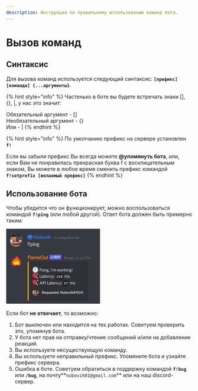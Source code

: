```yaml
---
description: Инструкция по правильному использованию команд бота.
---
```


# Вызов команд

## Синтаксис

Для вызова команд используется следующий синтаксис: **`[префикс][команда] {...аргументы}`**.

{% hint style="info" %}
Частенько в боте вы будете встречать знаки \[], {}, |, у нас это значит:

Обязательный аргумент - \[]\
Необязательный аргумент - {}\
Или - |
{% endhint %}

{% hint style="info" %}
По умолчанию префикс на сервере установлен **`f!`**

Если вы забыли префикс Вы всегда можете **@упомянуть бота**, или, если Вам не понравилась прекрасная буква f с восклицательным знаком, Вы можете в любое время сменить префикс командой **`f!setprefix [желаемый префикс]`**
{% endhint %}

## Использование бота

Чтобы убедится что он функционирует, можно воспользоваться командой **`f!ping`** (или любой другой). Ответ бота должен быть примерно таким:

![](<../.gitbook/assets/image (201).png>)

Если бот **не отвечает**, то возможно:

1. Бот выключен или находится на тех.работах. Советуем проверить это, упомянув бота.
2. У бота нет прав на отправку/чтение сообщений и/или на добавление реакций.
3. Вы используете несуществующую команду.
4. Вы используете неправильный префикс. Упомяните бота и узнайте префикс сервера.
5. Ошибка в боте. Советуем обратиться в поддержку командой **`f!bug`** или **`/bug`**, на почту**`nubovik01@gmail.com`** или на наш discord-сервер.
